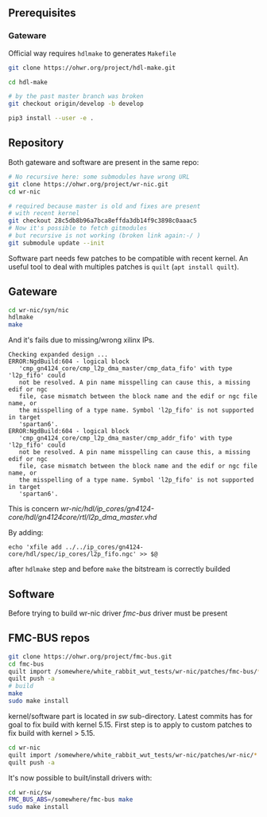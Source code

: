 ## Prerequisites

### Gateware
Official way requires `hdlmake` to generates `Makefile`

```bash
git clone https://ohwr.org/project/hdl-make.git

cd hdl-make

# by the past master branch was broken
git checkout origin/develop -b develop

pip3 install --user -e .

```

## Repository

Both gateware and software are present in the same repo:

```bash
# No recursive here: some submodules have wrong URL
git clone https://ohwr.org/project/wr-nic.git
cd wr-nic

# required because master is old and fixes are present
# with recent kernel
git checkout 28c5db8b96a7bca8effda3db14f9c3898c0aaac5
# Now it's possible to fetch gitmodules
# but recursive is not working (broken link again:-/ )
git submodule update --init
```

Software part needs few patches to be compatible with recent kernel.
An useful tool to deal with multiples patches is `quilt` (`apt install quilt`).

## Gateware

```bash
cd wr-nic/syn/nic
hdlmake
make
```

And it's fails due to missing/wrong xilinx IPs.

```
Checking expanded design ...
ERROR:NgdBuild:604 - logical block
   'cmp_gn4124_core/cmp_l2p_dma_master/cmp_data_fifo' with type 'l2p_fifo' could
   not be resolved. A pin name misspelling can cause this, a missing edif or ngc
   file, case mismatch between the block name and the edif or ngc file name, or
   the misspelling of a type name. Symbol 'l2p_fifo' is not supported in target
   'spartan6'.
ERROR:NgdBuild:604 - logical block
   'cmp_gn4124_core/cmp_l2p_dma_master/cmp_addr_fifo' with type 'l2p_fifo' could
   not be resolved. A pin name misspelling can cause this, a missing edif or ngc
   file, case mismatch between the block name and the edif or ngc file name, or
   the misspelling of a type name. Symbol 'l2p_fifo' is not supported in target
   'spartan6'.

```

This is concern
*wr-nic/hdl/ip_cores/gn4124-core/hdl/gn4124core/rtl/l2p_dma_master.vhd*

By adding:
```
echo 'xfile add ../../ip_cores/gn4124-core/hdl/spec/ip_cores/l2p_fifo.ngc' >> $@
```

after `hdlmake` step and before `make` the bitstream is correctly builded

## Software

Before trying to build wr-nic driver *fmc-bus* driver must be present

## FMC-BUS repos

```bash
git clone https://ohwr.org/project/fmc-bus.git
cd fmc-bus
quilt import /somewhere/white_rabbit_wut_tests/wr-nic/patches/fmc-bus/*.patch
quilt push -a
# build
make
sudo make install
```

kernel/software part is located in *sw* sub-directory. Latest commits has for
goal to fix build with kernel 5.15. First step is to apply to custom patches to
fix build with kernel > 5.15.

```bash
cd wr-nic
quilt import /somewhere/white_rabbit_wut_tests/wr-nic/patches/wr-nic/*.patch
quilt push -a
```

It's now possible to built/install drivers with:
```bash
cd wr-nic/sw
FMC_BUS_ABS=/somewhere/fmc-bus make
sudo make install
```
